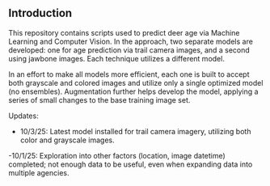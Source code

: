 ## Introduction

This repository contains scripts used to predict deer age via Machine Learning and Computer Vision. In the approach, two separate models are developed: one for age prediction via trail camera images, and a second using jawbone images. Each technique utilizes a different model.

In an effort to make all models more efficient, each one is built to accept both grayscale and colored images  and utilize only a single optimized model (no ensembles). Augmentation further helps develop the model, applying a series of small changes to the base training image set.

Updates:
- 10/3/25: Latest model installed for trail camera imagery, utilizing both color and grayscale images.

-10/1/25: Exploration into other factors (location, image datetime) completed; not enough data to be useful, even when expanding data into multiple agencies.